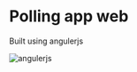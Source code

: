 # Polling app web

Built using angulerjs

![angulerjs](https://angularjs.org/img/AngularJS-large.png)